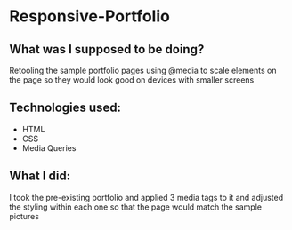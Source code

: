 # Responsive-Portfolio
## What was I supposed to be doing?
Retooling the sample portfolio pages using @media to scale elements on the page so they would look good on devices with smaller screens

## Technologies used:
* HTML
* CSS
* Media Queries

## What I did:
I took the pre-existing portfolio and applied 3 media tags to it and adjusted the styling within each one so that the page would match the sample pictures
